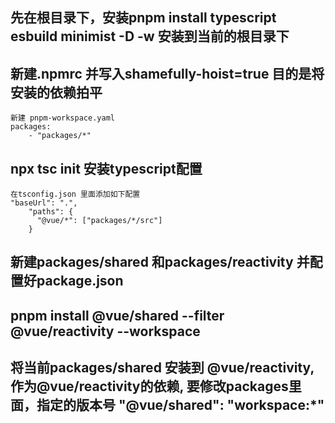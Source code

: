 ## 先在根目录下，安装pnpm install typescript esbuild minimist -D -w 安装到当前的根目录下

## 新建.npmrc 并写入shamefully-hoist=true 目的是将安装的依赖拍平

```
新建 pnpm-workspace.yaml
packages:
    - "packages/*"
```

## npx tsc init 安装typescript配置

```
在tsconfig.json 里面添加如下配置
"baseUrl": ".",
    "paths": {
      "@vue/*": ["packages/*/src"]
    }
```

## 新建packages/shared 和packages/reactivity 并配置好package.json

## pnpm install @vue/shared --filter @vue/reactivity --workspace

## 将当前packages/shared 安装到 @vue/reactivity, 作为@vue/reactivity的依赖, 要修改packages里面，指定的版本号 "@vue/shared": "workspace:\*"
